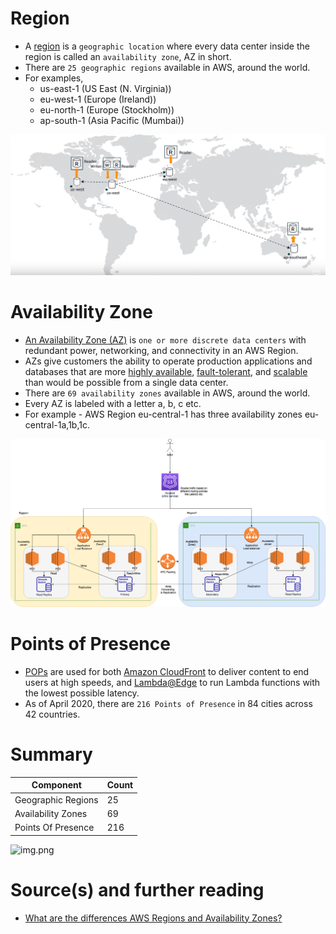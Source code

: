 
# Region
- A [region](https://aws.amazon.com/about-aws/global-infrastructure/regions_az/) is a `geographic location` where every data center inside the region is called an `availability zone`, AZ in short.
- There are `25 geographic regions` available in AWS, around the world.
- For examples,
  - us-east-1 (US East (N. Virginia))
  - eu-west-1 (Europe (Ireland))
  - eu-north-1 (Europe (Stockholm))
  - ap-south-1 (Asia Pacific (Mumbai))

![img.png](6_DatabaseServices/AmazonAurora/assests/aurora_global_database_img.png)

# Availability Zone
- [An Availability Zone (AZ)](https://aws.amazon.com/about-aws/global-infrastructure/regions_az/) is `one or more discrete data centers` with redundant power, networking, and connectivity in an AWS Region. 
- AZs give customers the ability to operate production applications and databases that are more [highly available](../1_HLDDesignComponents/0_SystemGlossaries/HighAvailability.md), [fault-tolerant](../1_HLDDesignComponents/0_SystemGlossaries/FaultTolerance&DisasterRecovery.md), and [scalable](../1_HLDDesignComponents/0_SystemGlossaries/Scalability.md) than would be possible from a single data center.
- There are `69 availability zones` available in AWS, around the world.
- Every AZ is labeled with a letter a, b, c etc.
- For example - AWS Region eu-central-1 has three availability zones eu-central-1a,1b,1c.

![img.png](0_AWSDesigns/DesignMultiRegionActiveActiveArchitectureOnAWS/AWS-AZ-Region-HA.drawio.png)

# Points of Presence
- [POPs](https://www.medianova.com/en-blog/what-is-a-pop-and-how-do-we-create-one/) are used for both [Amazon CloudFront](1_NetworkingAndContentDelivery/AmazonCloudFront.md) to deliver content to end users at high speeds, and [Lambda@Edge](4_ComputeServices/AWSLambda.md) to run Lambda functions with the lowest possible latency. 
- As of April 2020, there are `216 Points of Presence` in 84 cities across 42 countries.

# Summary

| Component          | Count |
|--------------------|-------|
| Geographic Regions | 25    |
| Availability Zones | 69    |
| Points Of Presence | 216   |

![img.png](https://d2908q01vomqb2.cloudfront.net/5b384ce32d8cdef02bc3a139d4cac0a22bb029e8/2022/06/17/CloudFront_400-1024x580.png)

# Source(s) and further reading
- [What are the differences AWS Regions and Availability Zones?](https://www.quora.com/What-are-the-differences-AWS-Regions-and-Availability-Zones)

